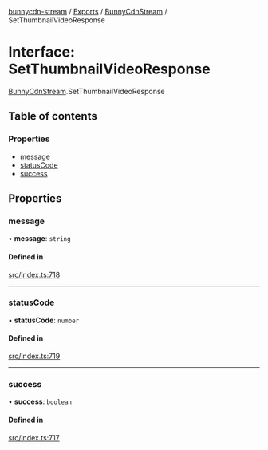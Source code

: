 [bunnycdn-stream](../README.md) / [Exports](../modules.md) / [BunnyCdnStream](../modules/BunnyCdnStream.md) / SetThumbnailVideoResponse

# Interface: SetThumbnailVideoResponse

[BunnyCdnStream](../modules/BunnyCdnStream.md).SetThumbnailVideoResponse

## Table of contents

### Properties

- [message](BunnyCdnStream.SetThumbnailVideoResponse.md#message)
- [statusCode](BunnyCdnStream.SetThumbnailVideoResponse.md#statuscode)
- [success](BunnyCdnStream.SetThumbnailVideoResponse.md#success)

## Properties

### message

• **message**: `string`

#### Defined in

[src/index.ts:718](https://github.com/dan-online/bunnycdn-stream/blob/72d3ec1/src/index.ts#L718)

___

### statusCode

• **statusCode**: `number`

#### Defined in

[src/index.ts:719](https://github.com/dan-online/bunnycdn-stream/blob/72d3ec1/src/index.ts#L719)

___

### success

• **success**: `boolean`

#### Defined in

[src/index.ts:717](https://github.com/dan-online/bunnycdn-stream/blob/72d3ec1/src/index.ts#L717)
